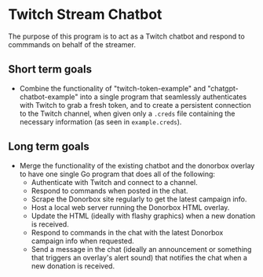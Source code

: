 # Twitch Stream Chatbot

The purpose of this program is to act as a Twitch chatbot and respond to commmands on behalf of the streamer.

## Short term goals

* Combine the functionality of "twitch-token-example" and "chatgpt-chatbot-example" into a single program that seamlessly authenticates with Twitch to grab a fresh token, and to create a persistent connection to the Twitch channel, when given only a `.creds` file containing the necessary information (as seen in `example.creds`).

## Long term goals

* Merge the functionality of the existing chatbot and the donorbox overlay to have one single Go program that does all of the following:
  * Authenticate with Twitch and connect to a channel.
  * Respond to commands when posted in the chat.
  * Scrape the Donorbox site regularly to get the latest campaign info.
  * Host a local web server running the Donorbox HTML overlay.
  * Update the HTML (ideally with flashy graphics) when a new donation is received.
  * Respond to commands in the chat with the latest Donorbox campaign info when requested.
  * Send a message in the chat (ideally an announcement or something that triggers an overlay's alert sound) that notifies the chat when a new donation is received.
